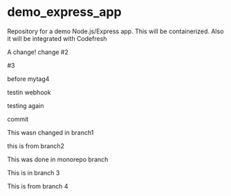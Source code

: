 # demo_express_app
Repository for a demo Node.js/Express app. This will be containerized. Also it will be integrated with Codefresh

A change!
change #2

#3

before mytag4

testin webhook

testing again

commit


This wasn changed in branch1




this is from branch2

This was done in monorepo branch

This is in branch 3

This is from branch 4
